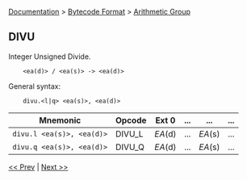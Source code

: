 [Documentation](../../README.md) > [Bytecode Format](../README.md) > [Arithmetic Group](../InstructionsArithmetic.md)

## DIVU

Integer Unsigned Divide.

        <ea(d)> / <ea(s)> -> <ea(d)>

General syntax:

        divu.<l|q> <ea(s)>, <ea(d)>

| Mnemonic | Opcode | Ext 0 | ... | ... | ... |
| - | - | - | - | - | - |
| `divu.l <ea(s)>, <ea(d)>` | DIVU_L | *EA*(d) | ... | *EA*(s) | ... |
| `divu.q <ea(s)>, <ea(d)>` | DIVU_Q | *EA*(d) | ... | *EA*(s) | ... |

[<< Prev](./a_13.md) | [Next >>](./a_15.md)
